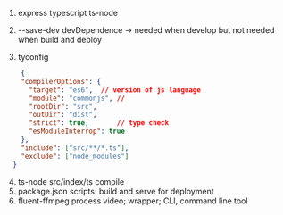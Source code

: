 1. express typescript ts-node

2. --save-dev   devDependence -> needed when develop but not needed when build and deploy

3. tyconfig
```json
    {
    "compilerOptions": {
      "target": "es6",  // version of js language 
      "module": "commonjs", // 
      "rootDir": "src",
      "outDir": "dist",
      "strict": true,       // type check
      "esModuleInterrop": true
    },
    "include": ["src/**/*.ts"],
    "exclude": ["node_modules"]
  }
```

4. ts-node src/index/ts   compile
5.  package.json    scripts: build and  serve for deployment
6. fluent-ffmpeg    process video; wrapper; CLI, command line tool 
